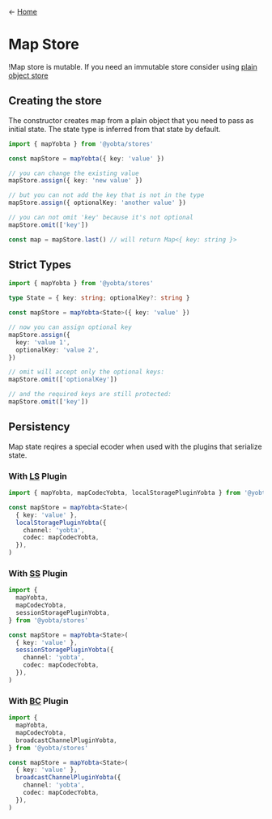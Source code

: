 &larr; [Home](../../../README.md)

# Map Store

!Map store is mutable. If you need an immutable store consider using [plain object store](./plain-object-store.md)

## Creating the store

The constructor creates map from a plain object that you need to pass as initial state.
The state type is inferred from that state by default.

```ts
import { mapYobta } from '@yobta/stores'

const mapStore = mapYobta({ key: 'value' })

// you can change the existing value
mapStore.assign({ key: 'new value' })

// but you can not add the key that is not in the type
mapStore.assign({ optionalKey: 'another value' })

// you can not omit 'key' because it's not optional
mapStore.omit(['key'])

const map = mapStore.last() // will return Map<{ key: string }>
```

## Strict Types

```ts
import { mapYobta } from '@yobta/stores'

type State = { key: string; optionalKey?: string }

const mapStore = mapYobta<State>({ key: 'value' })

// now you can assign optional key
mapStore.assign({
  key: 'value 1',
  optionalKey: 'value 2',
})

// omit will accept only the optional keys:
mapStore.omit(['optionalKey'])

// and the required keys are still protected:
mapStore.omit(['key'])
```

## Persistency

Map state reqires a special ecoder when used with the plugins that serialize state.

### With [LS](../../plugins/lazyPluginYobta/index.md) Plugin

```ts
import { mapYobta, mapCodecYobta, localStoragePluginYobta } from '@yobta/stores'

const mapStore = mapYobta<State>(
  { key: 'value' },
  localStoragePluginYobta({
    channel: 'yobta',
    codec: mapCodecYobta,
  }),
)
```

### With [SS](../../plugins/sessionStoragePluginYobta/index.md) Plugin

```ts
import {
  mapYobta,
  mapCodecYobta,
  sessionStoragePluginYobta,
} from '@yobta/stores'

const mapStore = mapYobta<State>(
  { key: 'value' },
  sessionStoragePluginYobta({
    channel: 'yobta',
    codec: mapCodecYobta,
  }),
)
```

### With [BC](../../plugins/broadcastChannelPluginYobta/index.md) Plugin

```ts
import {
  mapYobta,
  mapCodecYobta,
  broadcastChannelPluginYobta,
} from '@yobta/stores'

const mapStore = mapYobta<State>(
  { key: 'value' },
  broadcastChannelPluginYobta({
    channel: 'yobta',
    codec: mapCodecYobta,
  }),
)
```
